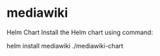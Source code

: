 # mediawiki
Helm Chart
Install the Helm chart using command:

helm install mediawiki ./mediawiki-chart
